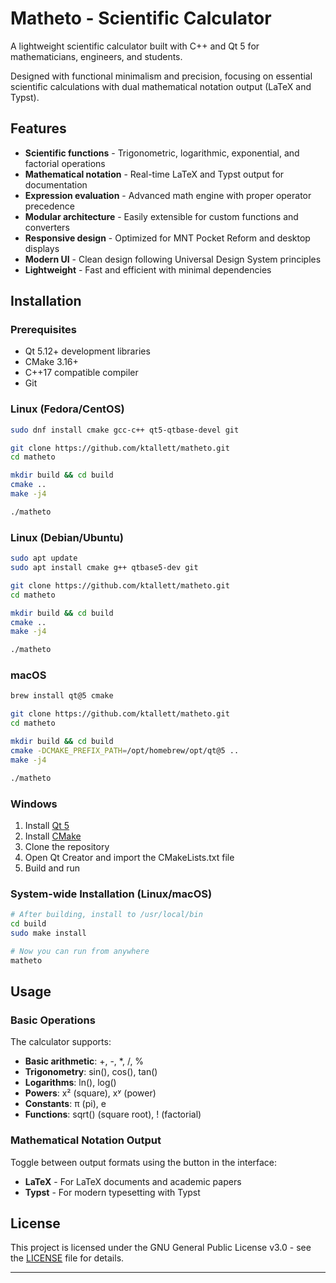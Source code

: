 # Matheto - Scientific Calculator

A lightweight scientific calculator built with C++ and Qt 5 for mathematicians, engineers, and students.

Designed with functional minimalism and precision, focusing on essential scientific calculations with dual mathematical notation output (LaTeX and Typst).

## Features

- **Scientific functions** - Trigonometric, logarithmic, exponential, and factorial operations
- **Mathematical notation** - Real-time LaTeX and Typst output for documentation
- **Expression evaluation** - Advanced math engine with proper operator precedence
- **Modular architecture** - Easily extensible for custom functions and converters
- **Responsive design** - Optimized for MNT Pocket Reform and desktop displays
- **Modern UI** - Clean design following Universal Design System principles
- **Lightweight** - Fast and efficient with minimal dependencies

## Installation

### Prerequisites

- Qt 5.12+ development libraries
- CMake 3.16+
- C++17 compatible compiler
- Git

### Linux (Fedora/CentOS)

```bash
sudo dnf install cmake gcc-c++ qt5-qtbase-devel git

git clone https://github.com/ktallett/matheto.git
cd matheto

mkdir build && cd build
cmake ..
make -j4

./matheto
```

### Linux (Debian/Ubuntu)

```bash
sudo apt update
sudo apt install cmake g++ qtbase5-dev git

git clone https://github.com/ktallett/matheto.git
cd matheto

mkdir build && cd build
cmake ..
make -j4

./matheto
```

### macOS

```bash
brew install qt@5 cmake

git clone https://github.com/ktallett/matheto.git
cd matheto

mkdir build && cd build
cmake -DCMAKE_PREFIX_PATH=/opt/homebrew/opt/qt@5 ..
make -j4

./matheto
```

### Windows

1. Install [Qt 5](https://www.qt.io/download)
2. Install [CMake](https://cmake.org/download/)
3. Clone the repository
4. Open Qt Creator and import the CMakeLists.txt file
5. Build and run

### System-wide Installation (Linux/macOS)

```bash
# After building, install to /usr/local/bin
cd build
sudo make install

# Now you can run from anywhere
matheto
```

## Usage

### Basic Operations

The calculator supports:
- **Basic arithmetic**: +, -, *, /, %
- **Trigonometry**: sin(), cos(), tan()
- **Logarithms**: ln(), log()
- **Powers**: x² (square), xʸ (power)
- **Constants**: π (pi), e
- **Functions**: sqrt() (square root), ! (factorial)

### Mathematical Notation Output

Toggle between output formats using the button in the interface:
- **LaTeX** - For LaTeX documents and academic papers
- **Typst** - For modern typesetting with Typst

## License

This project is licensed under the GNU General Public License v3.0 - see the [LICENSE](LICENSE) file for details.

---
